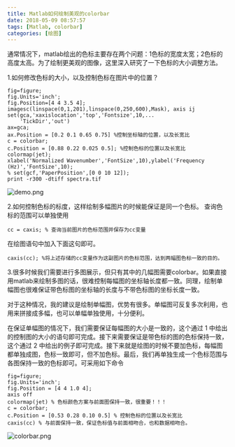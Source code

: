```yaml
---
title: Matlab如何绘制美观的colorbar
date: 2018-05-09 08:57:57
tags: [Matlab, colorbar]
categories: [绘图]
---
```


通常情况下，matlab绘出的色标主要存在两个问题：1色标的宽度太宽；2色标的高度太高。为了绘制更美观的图像，这里深入研究了一下色标的大小调整方法。

1.如何修改色标的大小，以及控制色标在图片中的位置？
```
fig=figure;
fig.Units='inch';
fig.Position=[4 4 3.5 4];
imagesc(linspace(0,1,201),linspace(0,250,600),Mask), axis ij
set(gca,'xaxislocation','top','Fontsize',10,...
    'TickDir','out')
ax=gca;
ax.Position = [0.2 0.1 0.65 0.75] %控制坐标轴的位置，以及长宽比
c = colorbar;
c.Position = [0.88 0.22 0.025 0.5]; %控制色标的位置以及长宽比
colormap(jet);
xlabel('Normalized Wavenumber','FontSize',10),ylabel('Frequency (Hz)','FontSize',10);
% set(gcf,'PaperPosition',[0 0 10 12]);
print -r300 -dtiff spectra.tif
```
<!-- more -->
![demo.png](https://upload-images.jianshu.io/upload_images/1703880-6dd04234b930e631.png?imageMogr2/auto-orient/strip%7CimageView2/2/w/1240)




2.如何控制色标的标度，这样绘制多幅图片的时候能保证是同一个色标。
查询色标的范围可以单独使用
```
cc = caxis; % 查询当前图片的色标范围并保存为cc变量
```
在绘图语句中加入下面这句即可。
```
caxis(cc); %将上述存储的cc变量作为这副图片的色标范围，达到两幅图色标一致的目的。
```

3.很多时候我们需要进行多图展示，但只有其中的几幅图需要colorbar。如果直接用matlab来绘制多图的话，很难控制每幅图的坐标轴长度都一致。同理，绘制单幅图也很难保证带色标图的坐标轴的长度与不带色标图的坐标长度一致。

对于这种情况，我的建议是绘制单幅图，优势有很多。单幅图可反复多次利用，也用来拼接成多幅，也可以单幅单独使用，十分便利。

在保证单幅图的情况下，我们需要保证每幅图的大小是一致的，这个通过 1 中给出的控制图的大小的语句即可完成。接下来需要保证是带色标的图的色标保持一致，这个通过 2 中给出的例子即可完成。接下来就是绘图的时候不要加色标，每幅图都单独成图，色标一致即可，但不加色标。最后，我们再单独生成一个色标范围与各图保持一致的色标即可。可采用如下命令
```
fig=figure;
fig.Units='inch';
fig.Position = [4 4 1.0 4];
axis off
colormap(jet) % 色标颜色方案与前面图保持一致，很重要！！！
c = colorbar;
c.Position = [0.53 0.28 0.10 0.5] % 控制色标的位置以及长宽比
caxis(cc) % 与前面保持一致，保证色标值与前面相吻合，也和数据相吻合。
```

![colorbar.png](https://upload-images.jianshu.io/upload_images/1703880-6f386db7c2581b4d.png?imageMogr2/auto-orient/strip%7CimageView2/2/w/1240)
